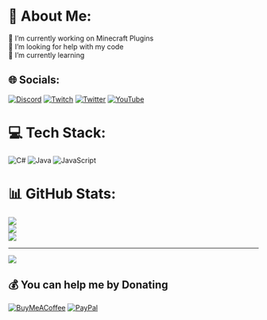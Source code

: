 # 💫 About Me:
🔭 I’m currently working on Minecraft Plugins<br>🤝 I’m looking for help with my code<br>🌱 I’m currently learning


## 🌐 Socials:
[![Discord](https://img.shields.io/badge/Discord-%237289DA.svg?logo=discord&logoColor=white)](https://discord.gg/47CmCXgW8k) [![Twitch](https://img.shields.io/badge/Twitch-%239146FF.svg?logo=Twitch&logoColor=white)](https://twitch.tv/ArktikusTwitch) [![Twitter](https://img.shields.io/badge/Twitter-%231DA1F2.svg?logo=Twitter&logoColor=white)](https://twitter.com/ArktikusT) [![YouTube](https://img.shields.io/badge/YouTube-%23FF0000.svg?logo=YouTube&logoColor=white)](https://youtube.com/@@ArktikusYoutube) 

# 💻 Tech Stack:
![C#](https://img.shields.io/badge/c%23-%23239120.svg?style=for-the-badge&logo=c-sharp&logoColor=white) ![Java](https://img.shields.io/badge/java-%23ED8B00.svg?style=for-the-badge&logo=java&logoColor=white) ![JavaScript](https://img.shields.io/badge/javascript-%23323330.svg?style=for-the-badge&logo=javascript&logoColor=%23F7DF1E)
# 📊 GitHub Stats:
![](https://github-readme-stats.vercel.app/api?username=Arktikus&theme=dark&hide_border=false&include_all_commits=true&count_private=true)<br/>
![](https://github-readme-streak-stats.herokuapp.com/?user=Arktikus&theme=dark&hide_border=false)<br/>
![](https://github-readme-stats.vercel.app/api/top-langs/?username=Arktikus&theme=dark&hide_border=false&include_all_commits=true&count_private=true&layout=compact)

---
[![](https://visitcount.itsvg.in/api?id=Arktikus&icon=0&color=0)](https://visitcount.itsvg.in)

  ## 💰 You can help me by Donating
  [![BuyMeACoffee](https://img.shields.io/badge/Buy%20Me%20a%20Coffee-ffdd00?style=for-the-badge&logo=buy-me-a-coffee&logoColor=black)](https://buymeacoffee.com/Arktikus) [![PayPal](https://img.shields.io/badge/PayPal-00457C?style=for-the-badge&logo=paypal&logoColor=white)](https://paypal.me/Arktikus) 

  
<!-- Proudly created with GPRM ( https://gprm.itsvg.in ) -->
